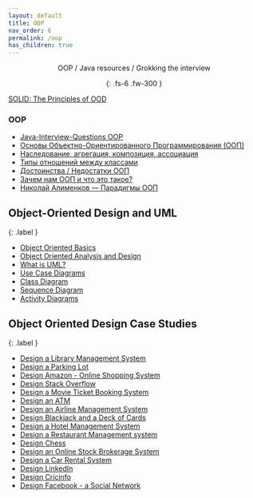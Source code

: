 ```yaml
---
layout: default
title: OOP
nav_order: 6
permalink: /oop
has_children: true
---
```

<div align="center" markdown="1">
OOP / Java resources / Grokking the interview

{: .fs-6 .fw-300 }
</div>

<a href="http://butunclebob.com/ArticleS.UncleBob.PrinciplesOfOod?">SOLID: The Principles of OOD</a>

### OOP

   - [Java-Interview-Questions  OOP](https://github.com/ichimax/Java-Interview-Questions/blob/master/Questions/1.%20OOP.md#%D0%A7%D1%82%D0%BE-%D1%82%D0%B0%D0%BA%D0%BE%D0%B5-%D0%BF%D0%BE%D0%BB%D0%B8%D0%BC%D0%BE%D1%80%D1%84%D0%B8%D0%B7%D0%BC)
   - [Основы Объектно-Ориентированного Программирования (ООП)](https://github.com/ichimax/Core-Java-Interview-Questions/blob/master/Questions/1.%20OOP.md)
   - [Наследование, агрегация, композиция, ассоциация](https://ru.wikipedia.org/wiki/Диаграмма_классов#Взаимосвязи)
   - [Типы отношений между классами](http://www.intuit.ru/studies/courses/16/16/lecture/27107?page=4)
   - [Достоинства / Недостатки ООП](http://www.intuit.ru/studies/courses/16/16/lecture/27107?page=5)
   - [Зачем нам ООП и что это такое?](https://habrahabr.ru/post/148015/)
   - [Николай Алименков — Парадигмы ООП](https://www.youtube.com/watch?v=G6LJkWwZGuc)

## Object-Oriented Design and UML
{: .label }

   *  <a href="https://github.com/tssovi/grokking-the-object-oriented-design-interview/blob/master/object-oriented-design-and-uml/object-oriented-basics.md">Object Oriented Basics</a>
   *  <a href="https://github.com/tssovi/grokking-the-object-oriented-design-interview/blob/master/object-oriented-design-and-uml/object-oriented-analysis-and-design.md">Object Oriented Analysis and Design</a>
   *  <a href="https://github.com/tssovi/grokking-the-object-oriented-design-interview/blob/master/object-oriented-design-and-uml/what-is-uml.md">What is UML?</a>
   *  <a href="https://github.com/tssovi/grokking-the-object-oriented-design-interview/blob/master/object-oriented-design-and-uml/use-case-diagrams.md">Use Case Diagrams</a>
   *  <a href="https://github.com/tssovi/grokking-the-object-oriented-design-interview/blob/master/object-oriented-design-and-uml/class-diagram.md">Class Diagram</a>
   *  <a href="https://github.com/tssovi/grokking-the-object-oriented-design-interview/blob/master/object-oriented-design-and-uml/sequence-diagram.md">Sequence Diagram</a>
   *  <a href="https://github.com/tssovi/grokking-the-object-oriented-design-interview/blob/master/object-oriented-design-and-uml/activity-diagrams.md">Activity Diagrams</a>

## Object Oriented Design Case Studies
{: .label }

   *  <a href="https://github.com/tssovi/grokking-the-object-oriented-design-interview/blob/master/object-oriented-design-case-studies/design-a-library-management-system.md">Design a Library Management System</a>
   *  <a href="https://github.com/tssovi/grokking-the-object-oriented-design-interview/blob/master/object-oriented-design-case-studies/design-a-parking-lot.md">Design a Parking Lot</a>
   *  <a href="https://github.com/tssovi/grokking-the-object-oriented-design-interview/blob/master/object-oriented-design-case-studies/design-amazon-online-shopping-system.md">Design Amazon - Online Shopping System</a>
   *  <a href="https://github.com/tssovi/grokking-the-object-oriented-design-interview/blob/master/object-oriented-design-case-studies/design-stack-overflow.md">Design Stack Overflow</a>
   *  <a href="https://github.com/tssovi/grokking-the-object-oriented-design-interview/blob/master/object-oriented-design-case-studies/design-a-movie-ticket-booking-system.md">Design a Movie Ticket Booking System</a>
   *  <a href="https://github.com/tssovi/grokking-the-object-oriented-design-interview/blob/master/object-oriented-design-case-studies/design-an-atm.md">Design an ATM</a>
   *  <a href="https://github.com/tssovi/grokking-the-object-oriented-design-interview/blob/master/object-oriented-design-case-studies/design-an-airline-management-system.md">Design an Airline Management System</a>
   *  <a href="https://github.com/tssovi/grokking-the-object-oriented-design-interview/blob/master/object-oriented-design-case-studies/design-blackjack-and-a-deck-of-cards.md">Design Blackjack and a Deck of Cards</a>
   *  <a href="https://github.com/tssovi/grokking-the-object-oriented-design-interview/blob/master/object-oriented-design-case-studies/design-a-hotel-management-system.md">Design a Hotel Management System</a>
   *  <a href="https://github.com/tssovi/grokking-the-object-oriented-design-interview/blob/master/object-oriented-design-case-studies/design-a-restaurant-management-system.md">Design a Restaurant Management system</a>
   *  <a href="https://github.com/tssovi/grokking-the-object-oriented-design-interview/blob/master/object-oriented-design-case-studies/design-chess.md">Design Chess</a>
   *  <a href="https://github.com/tssovi/grokking-the-object-oriented-design-interview/blob/master/object-oriented-design-case-studies/design-an-online-stock-brokerage-system.md">Design an Online Stock Brokerage System</a>
   *  <a href="https://github.com/tssovi/grokking-the-object-oriented-design-interview/blob/master/object-oriented-design-case-studies/design-a-car-rental-system.md">Design a Car Rental System</a>
   *  <a href="https://github.com/tssovi/grokking-the-object-oriented-design-interview/blob/master/object-oriented-design-case-studies/design-linkedin.md">Design LinkedIn</a>
   *  <a href="https://github.com/tssovi/grokking-the-object-oriented-design-interview/blob/master/object-oriented-design-case-studies/design-cricinfo.md">Design Cricinfo</a>
   *  <a href="https://github.com/tssovi/grokking-the-object-oriented-design-interview/blob/master/object-oriented-design-case-studies/design-facebook.md">Design Facebook - a Social Network</a>
 

